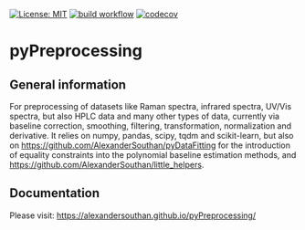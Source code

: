 [![License: MIT](https://img.shields.io/badge/License-MIT-blue.svg)](https://opensource.org/licenses/MIT)
[![build workflow](https://github.com/AlexanderSouthan/pyPreprocessing/actions/workflows/main.yml/badge.svg)](https://github.com/AlexanderSouthan/pyPreprocessing/actions/workflows/main.yml)
[![codecov](https://codecov.io/gh/AlexanderSouthan/pyPreprocessing/branch/master/graph/badge.svg?token=7GN1K2MVJ3)](https://codecov.io/gh/AlexanderSouthan/pyPreprocessing)

# pyPreprocessing
## General information
For preprocessing of datasets like Raman spectra, infrared spectra, UV/Vis
spectra, but also HPLC data and many other types of data, currently via
baseline correction, smoothing, filtering, transformation, normalization and
derivative. It relies on numpy, pandas, scipy, tqdm and scikit-learn, but also
on https://github.com/AlexanderSouthan/pyDataFitting for the introduction of
equality constraints into the polynomial baseline estimation methods, and
https://github.com/AlexanderSouthan/little_helpers.

## Documentation
Please visit:
https://alexandersouthan.github.io/pyPreprocessing/
